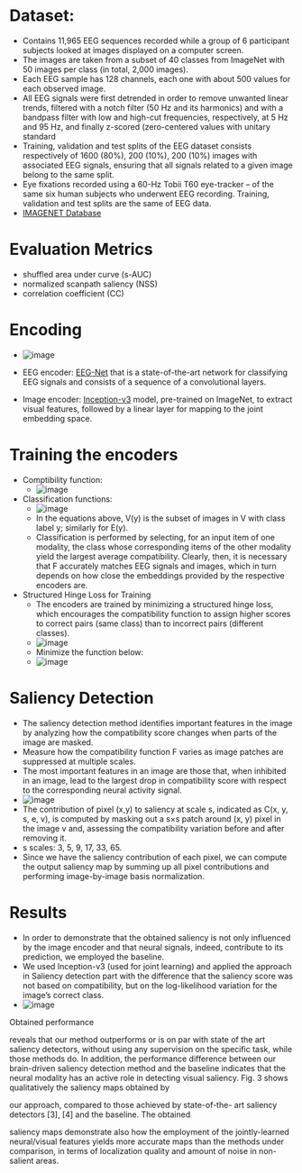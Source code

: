 # Dataset:
- Contains 11,965 EEG sequences recorded while a group of 6 participant subjects looked at images displayed on a computer screen.
- The images are taken from a subset of 40 classes from ImageNet with 50 images per class (in total, 2,000 images).
- Each EEG sample has 128 channels, each one with about 500 values for each observed image.
- All EEG signals were first detrended in order to remove unwanted linear trends, filtered with a notch filter (50 Hz and its harmonics) and with a bandpass filter with low and high-cut frequencies, respectively, at 5 Hz and 95 Hz, and finally z-scored (zero-centered values with unitary standard
- Training, validation and test splits of the EEG dataset consists respectively of 1600 (80%), 200 (10%), 200 (10%) images with associated EEG signals, ensuring that all signals related to a given image belong to the same split.
- Eye fixations recorded using a 60-Hz Tobii T60 eye-tracker – of the same six human subjects who underwent EEG recording. Training, validation and test splits are the same of EEG data.
- [IMAGENET Database](https://github.com/perceivelab/eeg_visual_classification?tab=readme-ov-file)
# Evaluation Metrics
- shuffled area under curve (s-AUC) 
- normalized scanpath saliency (NSS)
- correlation coefficient (CC)


# Encoding
- ![image](https://github.com/user-attachments/assets/7a09e3a8-1d8e-41da-a63a-d37f714606f6)

- EEG encoder: [EEG-Net](https://github.com/secondlevel/EEG-classification) that is a state-of-the-art network for classifying EEG signals and consists of a sequence of a convolutional layers.
- Image encoder: [Inception-v3](https://keras.io/api/applications/inceptionv3/) model, pre-trained on ImageNet, to extract visual features, followed by a linear layer for mapping to the joint embedding space.

# Training the encoders
- Comptibility function:
  - ![image](https://github.com/user-attachments/assets/e032ad29-81c1-4718-8149-b4191521cbef)
- Classification functions:
  - ![image](https://github.com/user-attachments/assets/b9c7dc1f-fa7d-4877-ab7d-b54cf3139a05)
  - In the equations above, V(y) is the subset of images in V with class label y; similarly for E(y).
  - Classification is performed by selecting, for an input item of one modality, the class whose corresponding items of the other modality yield the largest average compatibility. Clearly, then, it is necessary that F accurately matches EEG signals and images, which in turn depends on how close the embeddings provided by the respective encoders are.
- Structured Hinge Loss for Training
  - The encoders are trained by minimizing a structured hinge loss, which encourages the compatibility function to assign higher scores to correct pairs (same class) than to incorrect pairs (different classes).
  - ![image](https://github.com/user-attachments/assets/2747885a-6fbd-439e-91ef-76352b96ff89)
  - Minimize the function below:
  - ![image](https://github.com/user-attachments/assets/fbec8a58-7610-422c-8ec7-5f1412411016)

# Saliency Detection
- The saliency detection method identifies important features in the image by analyzing how the compatibility score changes when parts of the image are masked.
- Measure how the compatibility function F varies as image patches are suppressed at multiple scales.
- The most important features in an image are those that, when inhibited in an image, lead to the largest drop in compatibility score with respect to the corresponding neural activity signal.
- ![image](https://github.com/user-attachments/assets/be4166ad-335a-45d2-bd80-40c0a682b472)
- The contribution of pixel (x,y) to saliency at scale s, indicated as C(x, y, s, e, v), is computed by masking out a s×s patch around (x, y) pixel in the image v and, assessing the compatibility variation before and after removing it.
- s scales: 3, 5, 9, 17, 33, 65.
- Since we have the saliency contribution of each pixel, we can compute the output saliency map by summing up all pixel contributions and performing image-by-image basis normalization.

# Results
- In order to demonstrate that the obtained saliency is not only influenced by the image encoder and that neural signals, indeed, contribute to its prediction, we employed the baseline.
- We used Inception-v3 (used for joint learning) and applied the approach in Saliency detection part with the difference that the saliency score was not based on compatibility, but on the log-likelihood variation for the image’s correct class.
- ![image](https://github.com/user-attachments/assets/e00a3587-c53b-4cf8-ad21-f496a557ae5e)

Obtained performance

reveals that our method outperforms or is on par with state
of the art saliency detectors, without using any supervision
on the specific task, while those methods do. In addition,
the performance difference between our brain-driven saliency
detection method and the baseline indicates that the neural
modality has an active role in detecting visual saliency.
Fig. 3 shows qualitatively the saliency maps obtained by

our approach, compared to those achieved by state-of-the-
art saliency detectors [3], [4] and the baseline. The obtained

saliency maps demonstrate also how the employment of the
jointly-learned neural/visual features yields more accurate
maps than the methods under comparison, in terms of
localization quality and amount of noise in non-salient areas.
